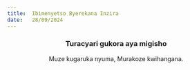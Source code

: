 ```yaml
---
title:  Ibimenyetso Byerekana Inzira
date:   28/09/2024
---
```


### <center>Turacyari gukora aya migisho</center>
<center>Muze kugaruka nyuma, Murakoze kwihangana.</center>